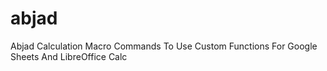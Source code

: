 # abjad
Abjad Calculation Macro Commands To Use Custom Functions For Google Sheets And LibreOffice Calc
